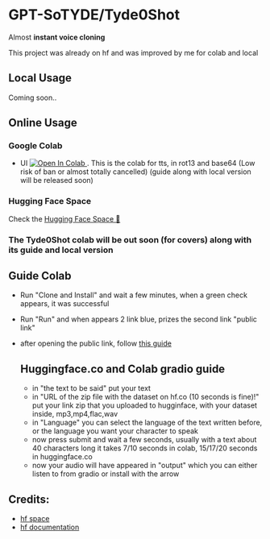 # GPT-SoTYDE/Tyde0Shot
Almost **instant voice cloning**

This project was already on hf and was improved by me for colab and local

## Local Usage

Coming soon..

## Online Usage

### Google Colab
- UI <a target="_blank" href="https://colab.research.google.com/github/atdvfegerf/GPT-SoTyde_Tyde0Shot/blob/main/GPT-SoTyde.ipynb">
  <img src="https://colab.research.google.com/assets/colab-badge.svg" alt="Open In Colab"/>
</a>. This is the colab for tts, in rot13 and base64 (Low risk of ban or almost totally cancelled) (guide along with local version will be released soon)

### Hugging Face Space
Check the [Hugging Face Space 🤗](https://huggingface.co/spaces/AngeT10/GPT_SoTyde)

### The Tyde0Shot colab will be out soon (for covers) along with its guide and local version



## Guide Colab
- Run "Clone and Install" and wait a few minutes, when a green check appears, it was successful
- Run "Run" and when appears 2 link blue, prizes the second link "public link"
- after opening the public link, follow [this guide](https://github.com/atdvfegerf/GPT-SoTyde_Tyde0Shot/blob/main/README.md#huggingfaceco-and-colab-gradio-guide)

  ## Huggingface.co and Colab gradio guide
  - in "the text to be said" put your text
  - in "URL of the zip file with the dataset on hf.co (10 seconds is fine)!" put your link zip that you uploaded to hugginface, with your dataset inside, mp3,mp4,flac,wav
  - in "Language" you can select the language of the text written before, or the language you want your character to speak
  - now press submit and wait a few seconds, usually with a text about 40 characters long it takes 7/10 seconds in colab, 15/17/20 seconds in huggingface.co
  - now your audio will have appeared in "output" which you can either listen to from gradio or install with the arrow



## Credits:
- [hf space](https://huggingface.co/spaces/tonyassi/voice-clone)
- [hf documentation](https://huggingface.co/coqui/XTTS-v2)
